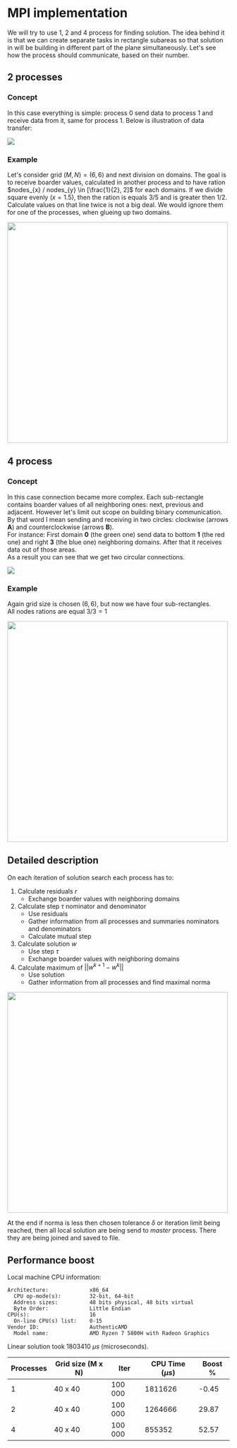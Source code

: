 # MPI implementation
We will try to use 1, 2 and 4 process for finding solution. The idea behind it
is that we can create separate tasks in rectangle subareas so that solution
in will be building in different part of the plane simultaneously.
Let's see how the process should communicate, based on their number.

## 2 processes
### Concept
In this case everything is simple: process 0 send data to process 1 and
receive data from it, same for process 1. Below is 
illustration of data transfer:

<img src="static/MPI_connection_2_dark.svg">

### Example
Let's consider grid $(M, N) = (6, 6)$ and next division on domains.
The goal is to receive boarder values, calculated in another process and
to have ration $nodes_{x} / nodes_{y} \in [\frac{1}{2}, 2]$ for each domains.
If we divide square evenly ($x=1.5$), then the ration is equals $3/5$ and is
greater then $1/2$. \
Calculate values on that line twice is not a big deal. We would ignore them for
one of the processes, when glueing up two domains.

<img src="static/MPI_grid_2.png" width=500>

## 4 process
### Concept
In this case connection became more complex. Each sub-rectangle contains
boarder values of all neighboring ones: next, previous and adjacent.
However let's limit out scope on building binary communication. By that 
word I mean sending and receiving in two circles: clockwise (arrows **A**) and
counterclockwise (arrows **B**). \
For instance:
First domain **0** (the green one) send data to bottom **1** (the red one)
and right **3** (the blue one) neighboring domains. After that it 
receives data out of those areas. \
As a result you can see that we get two circular connections.

<img src="static/MPI_connection_4_dark.svg">

### Example
Again grid size is chosen $(6, 6)$, but now we have four sub-rectangles. \
All nodes rations are equal $3/3 =1$

<img src="static/MPI_grid_4.png" width=500>

## Detailed description

On each iteration of solution search each process has to:
1. Calculate residuals $r$
    * Exchange boarder values with neighboring domains
2. Calculate step $\tau$ nominator and denominator
    * Use residuals
    * Gather information from all processes and summaries nominators and 
    denominators
    * Calculate mutual step
3. Calculate solution $w$
    * Use step $\tau$
    * Exchange boarder values with neighboring domains
4. Calculate maximum of $||w^{k+1} - w^{k}||$
    * Use solution
    * Gather information from all processes and find maximal norma

<img src="static/MPI_logic.svg" width=500>

At the end if norma is less then chosen tolerance $\delta$ or iteration limit
being reached, then all local solution are being send to *master* process. 
There they are being joined and saved to file.

## Performance boost

Local machine CPU information:
```
Architecture:             x86_64
  CPU op-mode(s):         32-bit, 64-bit
  Address sizes:          48 bits physical, 48 bits virtual
  Byte Order:             Little Endian
CPU(s):                   16
  On-line CPU(s) list:    0-15
Vendor ID:                AuthenticAMD
  Model name:             AMD Ryzen 7 5800H with Radeon Graphics
```
Linear solution took 1803410 $\mu s$ (microseconds). 

| Processes   | Grid size  (M x N)  | Iter  | CPU Time ($\mu s$) | Boost %  |
|---|---|---|---|---|
| 1 | 40 x 40 | 100 000  | 1811626  | -0.45  |
| 2 |  40 x 40 | 100 000  | 1264666 | 29.87 |
| 4 |  40 x 40 | 100 000  | 855352 | 52.57  |